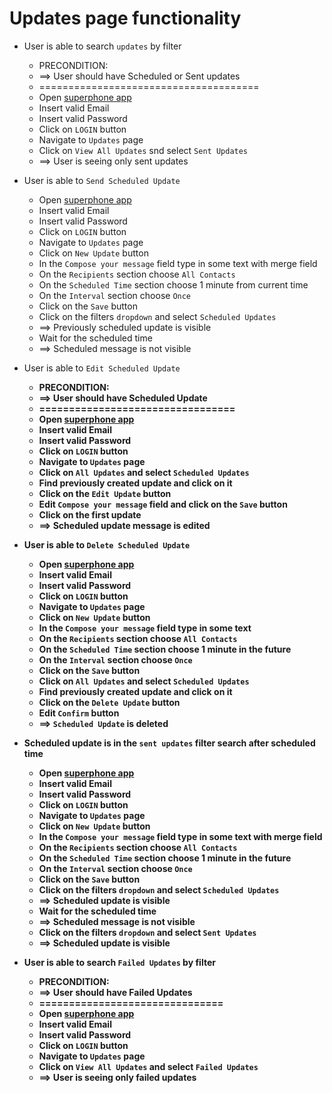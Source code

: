 # Updates page functionality

* User is able to search `updates` by filter
    * PRECONDITION:
    * ==> User should have Scheduled or Sent updates
    * ======================================
    * Open [superphone app](https://app.superphone-stage.com/segments)
    * Insert valid Email
    * Insert valid Password
    * Click on `LOGIN` button
    * Navigate to `Updates` page
    * Click on `View All Updates` snd select `Sent Updates`
    * ==> User is seeing only sent updates


* User is able to `Send Scheduled Update`
    * Open [superphone app](https://app.superphone-stage.com/segments)
    * Insert valid Email
    * Insert valid Password
    * Click on `LOGIN` button
    * Navigate to `Updates` page
    * Click on `New Update` button
    * In the `Compose your message` field type in some text with merge field
    * On the `Recipients` section choose `All Contacts`
    * On the `Scheduled Time` section choose 1 minute from current time
    * On the `Interval` section choose `Once`
    * Click on the `Save` button
    * Click on the filters `dropdown` and select `Scheduled Updates`
    * ==> Previously scheduled update is visible
    * Wait for the scheduled time
    * ==> Scheduled message is not visible


* User is able to `Edit Scheduled Update`
    * <b>PRECONDITION:
    * ==> User should have Scheduled Update
    * =================================
    * Open [superphone app](https://app.superphone-stage.com/segments)
    * Insert valid Email
    * Insert valid Password
    * Click on `LOGIN` button
    * Navigate to `Updates` page
    * Click on `All Updates` and select `Scheduled Updates`
    * Find previously created update and click on it
    * Click on the `Edit Update` button
    * Edit `Compose your message` field and click on the `Save` button
    * Click on the first update
    * ==> Scheduled update message is edited


* User is able to `Delete Scheduled Update`
    * Open [superphone app](https://app.superphone-stage.com/segments)
    * Insert valid Email
    * Insert valid Password
    * Click on `LOGIN` button
    * Navigate to `Updates` page
    * Click on `New Update` button
    * In the `Compose your message` field type in some text
    * On the `Recipients` section choose `All Contacts`
    * On the `Scheduled Time` section choose 1 minute in the future
    * On the `Interval` section choose `Once`
    * Click on the `Save` button
    * Click on `All Updates` and select `Scheduled Updates`
    * Find previously created update and click on it
    * Click on the `Delete Update` button
    * Edit `Confirm` button
    * ==> `Scheduled Update` is deleted


* Scheduled update is in the `sent updates` filter search after scheduled time
  * Open [superphone app](https://app.superphone-stage.com/segments)
  * Insert valid Email
  * Insert valid Password
  * Click on `LOGIN` button
  * Navigate to `Updates` page
  * Click on `New Update` button
  * In the `Compose your message` field type in some text with merge field
  * On the `Recipients` section choose `All Contacts`
  * On the `Scheduled Time` section choose 1 minute in the future
  * On the `Interval` section choose `Once`
  * Click on the `Save` button
  * Click on the filters `dropdown` and select `Scheduled Updates`
  * ==> Scheduled update is visible
  * Wait for the scheduled time
  * ==> Scheduled message is not visible
  * Click on the filters `dropdown` and select `Sent Updates`
  * ==> Scheduled update is visible

* User is able to search `Failed Updates` by filter
  * PRECONDITION:
  * ==> User should have Failed Updates
  * ===============================
  * Open [superphone app](https://app.superphone-stage.com/segments)
  * Insert valid Email
  * Insert valid Password
  * Click on `LOGIN` button
  * Navigate to `Updates` page
  * Click on `View All Updates` and select `Failed Updates`
  * ==> User is seeing only failed updates
